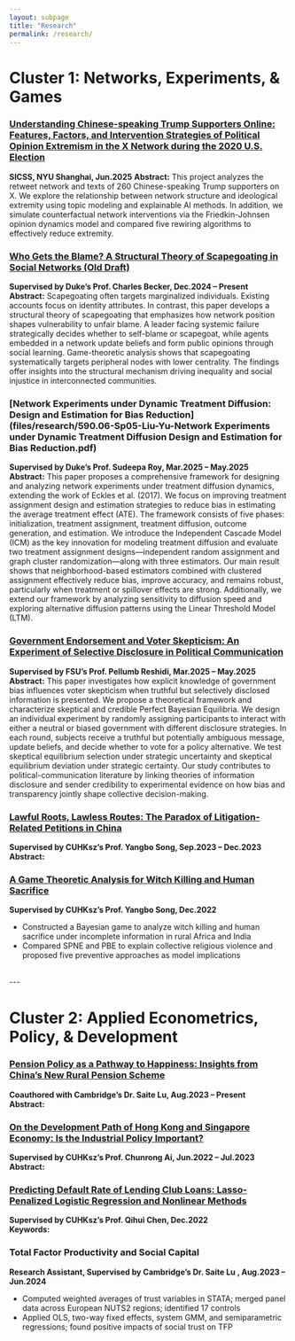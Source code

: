 ```yaml
---
layout: subpage
title: "Research"
permalink: /research/
---
```


# Cluster 1: Networks, Experiments, & Games

### [Understanding Chinese-speaking Trump Supporters Online: Features, Factors, and Intervention Strategies of Political Opinion Extremism in the X Network during the 2020 U.S. Election](files/research/SICSS_Pre.pdf)
**SICSS, NYU Shanghai, Jun.2025** 
**Abstract:** This project analyzes the retweet network and texts of 260 Chinese-speaking Trump supporters on X. We explore the relationship between network structure and ideological extremity using topic modeling and explainable AI methods. In addition, we simulate counterfactual network interventions via the Friedkin-Johnsen opinion dynamics model and compared five rewiring algorithms to effectively reduce extremity.

### [Who Gets the Blame? A Structural Theory of Scapegoating in Social Networks (Old Draft)](files/research/Working_Paper_1.pdf)  
**Supervised by Duke’s Prof. Charles Becker, Dec.2024 – Present**  
**Abstract:** Scapegoating often targets marginalized individuals. Existing accounts focus on identity attributes. In contrast, this paper develops a structural theory of scapegoating that emphasizes how network position shapes vulnerability to unfair blame. A leader facing systemic failure strategically decides whether to self-blame or scapegoat, while agents embedded in a network update beliefs and form public opinions through social learning. Game-theoretic analysis shows that scapegoating systematically targets peripheral nodes with lower centrality. The findings offer insights into the structural mechanism driving inequality and social injustice in interconnected communities.

### [Network Experiments under Dynamic Treatment Diffusion: Design and Estimation for Bias Reduction](files/research/590.06-Sp05-Liu-Yu-Network Experiments under Dynamic Treatment Diffusion Design and Estimation for Bias Reduction.pdf)  
**Supervised by Duke’s Prof. Sudeepa Roy, Mar.2025 – May.2025**  
**Abstract:** This paper proposes a comprehensive framework for designing and analyzing network experiments under treatment diffusion dynamics, extending the work of Eckles et al. (2017). We focus on improving treatment assignment design and estimation strategies to reduce bias in estimating the average treatment effect (ATE). The framework consists of five phases: initialization, treatment assignment, treatment diffusion, outcome generation, and estimation. We introduce the Independent Cascade Model (ICM) as the key innovation for modeling treatment diffusion and evaluate two treatment assignment designs—independent random assignment and graph cluster randomization—along with three estimators. Our main result shows that neighborhood-based estimators combined with clustered assignment effectively reduce bias, improve accuracy, and remains robust, particularly when treatment or spillover effects are strong. Additionally, we extend our framework by analyzing sensitivity to diffusion speed and exploring alternative diffusion patterns using the Linear Threshold Model (LTM).

### [Government Endorsement and Voter Skepticism: An Experiment of Selective Disclosure in Political Communication](files/research/ECON_690_Concept_Paper_Group_3.pdf)  
**Supervised by FSU’s Prof. Pellumb Reshidi, Mar.2025 – May.2025**  
**Abstract:** This paper investigates how explicit knowledge of government bias influences voter skepticism when truthful but selectively disclosed information is presented. We propose a theoretical framework and characterize skeptical and credible Perfect Bayesian Equilibria. We design an individual experiment by randomly assigning participants to interact with either a neutral or biased government with different disclosure strategies. In each round, subjects receive a truthful but potentially ambiguous message, update beliefs, and decide whether to vote for a policy alternative. We test skeptical equilibrium selection under strategic uncertainty and skeptical equilibrium deviation under strategic certainty. Our study contributes to political-communication literature by linking theories of information disclosure and sender credibility to experimental evidence on how bias and transparency jointly shape collective decision-making.

### [Lawful Roots, Lawless Routes: The Paradox of Litigation-Related Petitions in China](files/research/Independent_Research_1.pdf)    
**Supervised by CUHKsz’s Prof. Yangbo Song, Sep.2023 – Dec.2023**  
**Abstract:**

### [A Game Theoretic Analysis for Witch Killing and Human Sacrifice](files/research/ECO3160_Paper.pdf)    
**Supervised by CUHKsz’s Prof. Yangbo Song, Dec.2022**  
- Constructed a Bayesian game to analyze witch killing and human sacrifice under incomplete information in rural Africa and India  
- Compared SPNE and PBE to explain collective religious violence and proposed five preventive approaches as model implications  

<br>
---


# Cluster 2: Applied Econometrics, Policy, & Development

### [Pension Policy as a Pathway to Happiness: Insights from China’s New Rural Pension Scheme](files/research/Working_Paper_2.pdf)    
**Coauthored with Cambridge’s Dr. Saite Lu, Aug.2023 – Present**  
**Abstract:**

### [On the Development Path of Hong Kong and Singapore Economy: Is the Industrial Policy Important?](files/research/Independent_Research_3.pdf)    
**Supervised by CUHKsz’s Prof. Chunrong Ai, Jun.2022 – Jul.2023**  
**Abstract:**

### [Predicting Default Rate of Lending Club Loans: Lasso-Penalized Logistic Regression and Nonlinear Methods](files/research/ECO3080_Paper.pdf)    
**Supervised by CUHKsz’s Prof. Qihui Chen, Dec.2022**  
**Keywords:**

### Total Factor Productivity and Social Capital  
**Research Assistant, Supervised by Cambridge’s Dr. Saite Lu , Aug.2023 – Jun.2024**  
- Computed weighted averages of trust variables in STATA; merged panel data across European NUTS2 regions; identified 17 controls  
- Applied OLS, two-way fixed effects, system GMM, and semiparametric regressions; found positive impacts of social trust on TFP  
